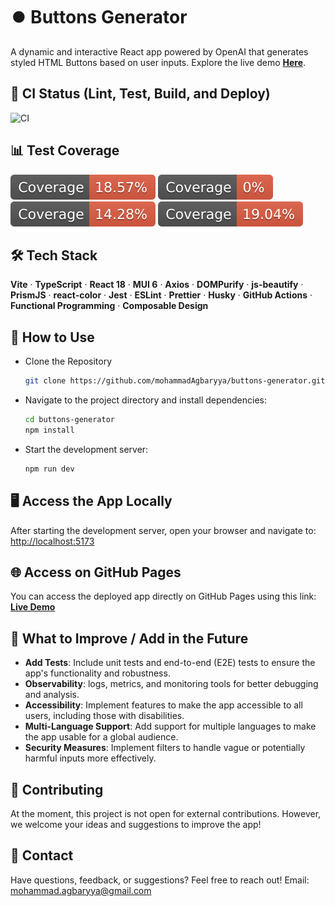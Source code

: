 # ⏺️ Buttons Generator

A dynamic and interactive React app powered by OpenAI that generates styled HTML Buttons based on user inputs. Explore the live demo
**[Here](https://mohammadagbaryya.github.io/buttons-generator)**.

## 🚦 CI Status (Lint, Test, Build, and Deploy)

![CI](https://github.com/mohammadAgbaryya/buttons-generator/actions/workflows/ci.yml/badge.svg)

## 📊 Test Coverage

![Statements](./coverage-badges/badge-statements.svg)
![Branches](./coverage-badges/badge-branches.svg)
![Functions](./coverage-badges/badge-functions.svg)
![Lines](./coverage-badges/badge-lines.svg)

## 🛠️ Tech Stack

**Vite** · **TypeScript** · **React 18** · **MUI 6** · **Axios** · **DOMPurify** · **js-beautify** · **PrismJS** · **react-color** · **Jest** · **ESLint** · **Prettier** · **Husky** · **GitHub Actions** · **Functional Programming** · **Composable Design**

## 🚀 How to Use

- Clone the Repository

  ```bash
  git clone https://github.com/mohammadAgbaryya/buttons-generator.git
  ```

- Navigate to the project directory and install dependencies:

  ```bash
  cd buttons-generator
  npm install
  ```

- Start the development server:

  ```bash
  npm run dev
  ```

## 🖥️ Access the App Locally

After starting the development server, open your browser and navigate to: [http://localhost:5173](http://localhost:5173)

## 🌐 Access on GitHub Pages

You can access the deployed app directly on GitHub Pages using this link: [**Live Demo**](https://mohammadagbaryya.github.io/buttons-generator)

## 🔧 What to Improve / Add in the Future

- **Add Tests**: Include unit tests and end-to-end (E2E) tests to ensure the app's functionality and robustness.
- **Observability**: logs, metrics, and monitoring tools for better debugging and analysis.
- **Accessibility**: Implement features to make the app accessible to all users, including those with disabilities.
- **Multi-Language Support**: Add support for multiple languages to make the app usable for a global audience.
- **Security Measures**: Implement filters to handle vague or potentially harmful inputs more effectively.

## 🤝 Contributing

At the moment, this project is not open for external contributions. However, we welcome your ideas and suggestions to improve the app!

## 📧 Contact

Have questions, feedback, or suggestions? Feel free to reach out! Email: [mohammad.agbaryya@gmail.com](mailto:mohammad.agbaryya@gmail.com)
